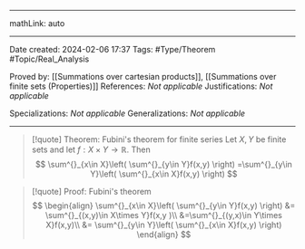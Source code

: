 
---

mathLink: auto

---
Date created: 2024-02-06 17:37
Tags: #Type/Theorem  #Topic/Real_Analysis 

Proved by: [[Summations over cartesian products]], [[Summations over finite sets (Properties)]]
References: _Not applicable_
Justifications: _Not applicable_

Specializations: _Not applicable_
Generalizations: _Not applicable_

---  

> [!quote] Theorem: Fubini's theorem for finite series
> Let $X,Y$ be finite sets and let $f:X\times Y\to \mathbb{R}$. Then $$ \sum^{}_{x\in X}\left( \sum^{}_{y\in Y}f(x,y) \right) =\sum^{}_{y\in Y}\left( \sum^{}_{x\in X}f(x,y) \right)  $$

>[!quote] Proof: Fubini's theorem
> $$ \begin{align} \sum^{}_{x\in X}\left( \sum^{}_{y\in Y}f(x,y) \right) &= \sum^{}_{(x,y)\in X\times Y}f(x,y )\\ &=\sum^{}_{(y,x)\in Y\times X}f(x,y)\\ &= \sum^{}_{y\in Y}\left( \sum^{}_{x\in X}f(x,y) \right)
\end{align} $$


